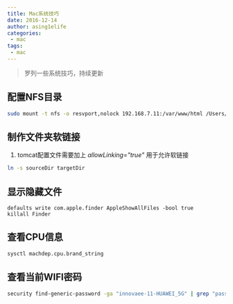```yaml
---
title: Mac系统技巧
date: 2016-12-14
author: asing1elife
categories:
 - mac
tags:
 - mac
---
```

> 罗列一些系统技巧，持续更新  
 
## 配置NFS目录
```sh
sudo mount -t nfs -o resvport,nolock 192.168.7.11:/var/www/html /Users/ThkcDo/Documents/innovaee/projects/nfs
```

## 制作文件夹软链接
1. tomcat配置文件需要加上 *allowLinking="true"* 用于允许软链接

```sh
ln -s sourceDir targetDir
```

## 显示隐藏文件
```
defaults write com.apple.finder AppleShowAllFiles -bool true
killall Finder
```

## 查看CPU信息
```sh
sysctl machdep.cpu.brand_string
```

## 查看当前WIFI密码
```sh
security find-generic-password -ga "innovaee-11-HUAWEI_5G" | grep "password:"
```